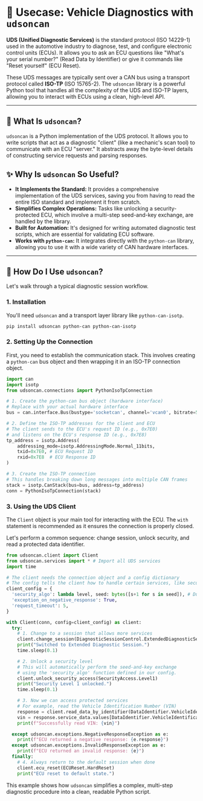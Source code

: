 # 🚗 Usecase: Vehicle Diagnostics with `udsoncan`

**UDS (Unified Diagnostic Services)** is the standard protocol (ISO 14229-1) used in the automotive industry to diagnose, test, and configure electronic control units (ECUs). It allows you to ask an ECU questions like "What's your serial number?" (Read Data by Identifier) or give it commands like "Reset yourself" (ECU Reset).

These UDS messages are typically sent over a CAN bus using a transport protocol called **ISO-TP** (ISO 15765-2). The `udsoncan` library is a powerful Python tool that handles all the complexity of the UDS and ISO-TP layers, allowing you to interact with ECUs using a clean, high-level API.

---

## 🤔 What Is `udsoncan`?

`udsoncan` is a Python implementation of the UDS protocol. It allows you to write scripts that act as a diagnostic "client" (like a mechanic's scan tool) to communicate with an ECU "server." It abstracts away the byte-level details of constructing service requests and parsing responses.

## ✨ Why Is `udsoncan` So Useful?

*   **It Implements the Standard:** It provides a comprehensive implementation of the UDS services, saving you from having to read the entire ISO standard and implement it from scratch.
*   **Simplifies Complex Operations:** Tasks like unlocking a security-protected ECU, which involve a multi-step seed-and-key exchange, are handled by the library.
*   **Built for Automation:** It's designed for writing automated diagnostic test scripts, which are essential for validating ECU software.
*   **Works with `python-can`:** It integrates directly with the `python-can` library, allowing you to use it with a wide variety of CAN hardware interfaces.

---

## 🚀 How Do I Use `udsoncan`?

Let's walk through a typical diagnostic session workflow.

### 1. Installation

You'll need `udsoncan` and a transport layer library like `python-can-isotp`.
```bash
pip install udsoncan python-can python-can-isotp
```

### 2. Setting Up the Connection

First, you need to establish the communication stack. This involves creating a `python-can` bus object and then wrapping it in an ISO-TP connection object.

```python
import can
import isotp
from udsoncan.connections import PythonIsoTpConnection

# 1. Create the python-can bus object (hardware interface)
# Replace with your actual hardware interface
bus = can.interface.Bus(bustype='socketcan', channel='vcan0', bitrate=500000)

# 2. Define the ISO-TP addresses for the client and ECU
# The client sends to the ECU's request ID (e.g., 0x7E0)
# and listens on the ECU's response ID (e.g., 0x7E8)
tp_address = isotp.Address(
    addressing_mode=isotp.AddressingMode.Normal_11bits,
    txid=0x7E0, # ECU Request ID
    rxid=0x7E8  # ECU Response ID
)

# 3. Create the ISO-TP connection
# This handles breaking down long messages into multiple CAN frames
stack = isotp.CanStack(bus=bus, address=tp_address)
conn = PythonIsoTpConnection(stack)
```

### 3. Using the UDS Client

The `Client` object is your main tool for interacting with the ECU. The `with` statement is recommended as it ensures the connection is properly closed.

Let's perform a common sequence: change session, unlock security, and read a protected data identifier.

```python
from udsoncan.client import Client
from udsoncan.services import * # Import all UDS services
import time

# The client needs the connection object and a config dictionary
# The config tells the client how to handle certain services, like security access
client_config = {
  'security_algo': lambda level, seed: bytes([s+1 for s in seed]), # Dummy security algorithm
  'exception_on_negative_response': True,
  'request_timeout': 5,
}

with Client(conn, config=client_config) as client:
  try:
    # 1. Change to a session that allows more services
    client.change_session(DiagnosticSessionControl.ExtendedDiagnosticSession)
    print("Switched to Extended Diagnostic Session.")
    time.sleep(0.1)

    # 2. Unlock a security level
    # This will automatically perform the seed-and-key exchange
    # using the 'security_algo' function defined in our config.
    client.unlock_security_access(SecurityAccess.Level1)
    print("Security Level 1 unlocked.")
    time.sleep(0.1)

    # 3. Now we can access protected services
    # For example, read the Vehicle Identification Number (VIN)
    response = client.read_data_by_identifier(DataIdentifier.VehicleIdentificationNumber)
    vin = response.service_data.values[DataIdentifier.VehicleIdentificationNumber]
    print(f"Successfully read VIN: {vin}")

  except udsoncan.exceptions.NegativeResponseException as e:
    print(f"ECU returned a negative response: {e.response}")
  except udsoncan.exceptions.InvalidResponseException as e:
    print(f"ECU returned an invalid response: {e}")
  finally:
    # 4. Always return to the default session when done
    client.ecu_reset(ECUReset.HardReset)
    print("ECU reset to default state.")
```
This example shows how `udsoncan` simplifies a complex, multi-step diagnostic procedure into a clean, readable Python script.
